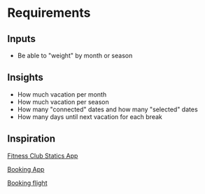 # Requirements

## Inputs

-   Be able to "weight" by month or season

## Insights

-   How much vacation per month
-   How much vacation per season
-   How many "connected" dates and how many "selected" dates
-   How many days until next vacation for each break

## Inspiration

[Fitness Club Statics App](https://dribbble.com/shots/5966595-Fitness-Club-Statistics-App)

[Booking App](https://dribbble.com/shots/6479938-Booking-App-The-concept-with-booking-feature)

[Booking flight](https://dribbble.com/shots/5401352-Booking-flight-with-active-interface)
